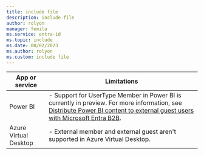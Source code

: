 ```yaml
---
title: include file
description: include file
author: rolyon
manager: femila
ms.service: entra-id
ms.topic: include
ms.date: 08/02/2023
ms.author: rolyon
ms.custom: include file
---
```


| App or service | Limitations |
| --- | --- |
| Power BI | - Support for UserType Member in Power BI is currently in preview. For more information, see [Distribute Power BI content to external guest users with Microsoft Entra B2B](/power-bi/enterprise/service-admin-azure-ad-b2b#who-can-you-invite). |
| Azure Virtual Desktop | - External member and external guest aren't supported in Azure Virtual Desktop. |

